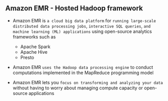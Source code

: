 ## Amazon EMR - Hosted Hadoop framework

- Amazon EMR is `a cloud big data platform` for `running large-scale distributed data processing jobs`, `interactive SQL queries`, `and machine learning (ML) applications` using open-source analytics frameworks such as

  - Apache Spark
  - Apache Hive
  - Presto

- Amazon EMR `uses the Hadoop data processing engine` to conduct computations implemented in the MapReduce programming model

- Amazon EMR lets you `focus on transforming and analyzing your data` without having to worry about managing compute capacity or open-source applications
